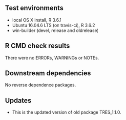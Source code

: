 ## Test environments
* local OS X install, R 3.6.1
* Ubuntu 16.04.6 LTS (on travis-ci), R 3.6.2
* win-builder (devel, release and oldrelease)

## R CMD check results
There were no ERRORs, WARNINGs or NOTEs.

## Downstream dependencies
No reverse dependence packages.

## Updates
* This is the updated version of old package TRES_1.1.0. 